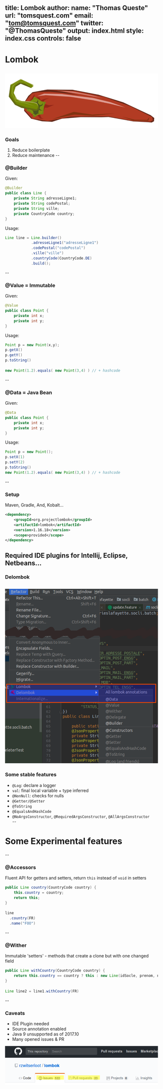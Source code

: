 title: Lombok
author:
    name: "Thomas Queste"
    url: "tomsquest.com"
    email: "tom@tomsquest.com"
    twitter: "@ThomasQueste"
output: index.html
style: index.css 
controls: false
--
# Lombok

![](logo.png)
--
### Goals

1. Reduce boilerplate
1. Reduce maintenance
--
### @Builder

Given:

```java
@Builder
public class Line {
    private String adresseLigne1;
    private String codePostal;
    private String ville;
    private CountryCode country;
}
```

Usage:

```java
Line line = Line.builder()
            .adresseLigne1("adresseLigne1")
            .codePostal("codePostal")
            .ville("ville")
            .countryCode(CountryCode.DE)
            .build();
```
--
### @Value = Immutable

Given:

```java
@Value
public class Point {
    private int x;
    private int y;
}
```

Usage:

```java
Point p = new Point(x,y);
p.getX()
p.getY()
p.toString()

new Point(1.2).equals( new Point(3,4) ) // + hashcode
```
--
### @Data = Java Bean

Given:

```java
@Data
public class Point {
    private int x;
    private int y;
}
```

Usage:

```java
Point p = new Point();
p.setX(1)
p.setY(2)
p.toString()
new Point(1.2).equals( new Point(3,4) ) // + hashcode
```
--
### Setup

Maven, Gradle, And, Kobalt...

```xml
<dependency>
    <groupId>org.projectlombok</groupId>
    <artifactId>lombok</artifactId>
    <version>1.16.18</version>
    <scope>provided</scope>
</dependency>
```

Required IDE plugins for Intellij, Eclipse, Netbeans...
--
### Delombok

![](delombok.png)
--
### Some **stable** features

* `@Log`: declare a logger  
* `val`: final local variable + type inferred  
* `@NonNull`: checks for nulls  
* `@Getter/@Setter`  
* `@ToString`  
* `@EqualsAndHashCode`  
* `@NoArgsConstructor`, `@RequiredArgsConstructor`, `@AllArgsConstructor`  
--
# Some Experimental features
--
### @Accessors

Fluent API for getters and setters, return `this` instead of `void` in setters

```java
public Line country(CountryCode country) {
    this.country = country;
    return this;
}

line
  .country(FR)
  .name("FOO")
```

--
### @Wither
Immutable 'setters' - methods that create a clone but with one changed field

```java
public Line withCountry(CountryCode country) {
    return this.country == country ? this : new Line(idSocle, prenom, nom, country);
}

Line line2 = line1.withCountry(FR)
```
--
### Caveats

* IDE Plugin needed
* Source annotation enabled
* Java 9 unsupported as of 2017.10
* Many opened issues & PR 

![](github.png)